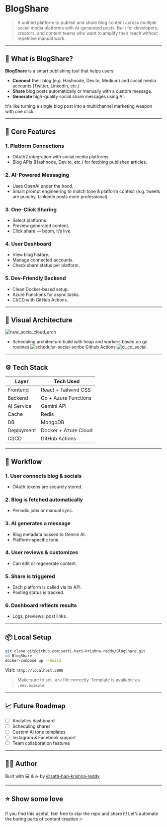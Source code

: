 # BlogShare

> A unified platform to publish and share blog content across multiple social media platforms with AI-generated posts. Built for developers, creators, and content teams who want to amplify their reach without repetitive manual work.

---

## 🚀 What is BlogShare?

**BlogShare** is a smart publishing tool that helps users:

- **Connect** their blog (e.g. Hashnode, Dev.to, Medium) and social media accounts (Twitter, LinkedIn, etc.)
- **Share** blog posts automatically or manually with a custom message.
- **Generate** high-quality social share messages using AI.

It's like turning a single blog post into a multichannel marketing weapon with one click.

---

## 🧠 Core Features

### 1. **Platform Connections**
- OAuth2 integration with social media platforms.
- Blog APIs (Hashnode, Dev.to, etc.) for fetching published articles.

### 2. **AI-Powered Messaging**
- Uses OpenAI under the hood.
- Smart prompt engineering to match tone & platform context (e.g. tweets are punchy, LinkedIn posts more professional).

### 3. **One-Click Sharing**
- Select platforms.
- Preview generated content.
- Click share — boom, it’s live.

### 4. **User Dashboard**
- View blog history.
- Manage connected accounts.
- Check share status per platform.

### 5. **Dev-Friendly Backend**
- Clean Docker-based setup.
- Azure Functions for async tasks.
- CI/CD with GitHub Actions.

---

## 📸 Visual Architecture

  ![new_socia_cloud_arch](https://github.com/user-attachments/assets/162dc992-f23d-471b-ac4a-b98275d4363e)
- Scheduling architecture build with heap and workers based on go routines
  ![scheduler-social-scribe](https://github.com/user-attachments/assets/5f320c4d-68c7-446c-b929-adce099fbddb)
  Github Actions
  ![ci_cd_social](https://github.com/user-attachments/assets/3b83b2ff-5a02-4b12-80dd-802ca4e86909)

---

## ⚙️ Tech Stack

| Layer        | Tech Used                         |
|--------------|-----------------------------------|
| Frontend     | React + Tailwind CSS              |
| Backend      | Go + Azure Functions |
| AI Service   | Gemini API                        |
| Cache         | Redis                     |
| DB           | MongoDB                            |
| Deployment   | Docker + Azure Cloud      |
| CI/CD        | GitHub Actions                    |

---

## 🧭 Workflow

### 1. **User connects blog & socials**
- OAuth tokens are securely stored.

### 2. **Blog is fetched automatically**
- Periodic jobs or manual sync.

### 3. **AI generates a message**
- Blog metadata passed to Gemini AI.
- Platform-specific tone.

### 4. **User reviews & customizes**
- Can edit or regenerate content.

### 5. **Share is triggered**
- Each platform is called via its API.
- Posting status is tracked.

### 6. **Dashboard reflects results**
- Logs, previews, post links.

---

## 📦 Local Setup

```bash
git clone git@github.com:satti-hari-krishna-reddy/BlogShare.git
cd BlogShare
docker-compose up --build
```

Visit: `http://localhost:3000`

> Make sure to set `.env` file correctly. Template is available as `.env.example`.

---

## 📈 Future Roadmap

- [ ] Analytics dashboard
- [ ] Scheduling shares
- [ ] Custom AI tone templates
- [ ] Instagram & Facebook support
- [ ] Team collaboration features

---

## 👨‍💻 Author

Built with 💻 & ☕ by [@satti-hari-krishna-reddy](https://github.com/satti-hari-krishna-reddy)

---

## ⭐️ Show some love

If you find this useful, feel free to star the repo and share it! Let’s automate the boring parts of content creation 🔥

